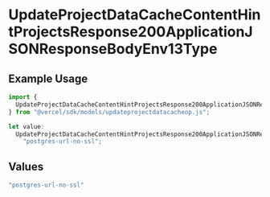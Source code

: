 # UpdateProjectDataCacheContentHintProjectsResponse200ApplicationJSONResponseBodyEnv13Type

## Example Usage

```typescript
import {
  UpdateProjectDataCacheContentHintProjectsResponse200ApplicationJSONResponseBodyEnv13Type,
} from "@vercel/sdk/models/updateprojectdatacacheop.js";

let value:
  UpdateProjectDataCacheContentHintProjectsResponse200ApplicationJSONResponseBodyEnv13Type =
    "postgres-url-no-ssl";
```

## Values

```typescript
"postgres-url-no-ssl"
```